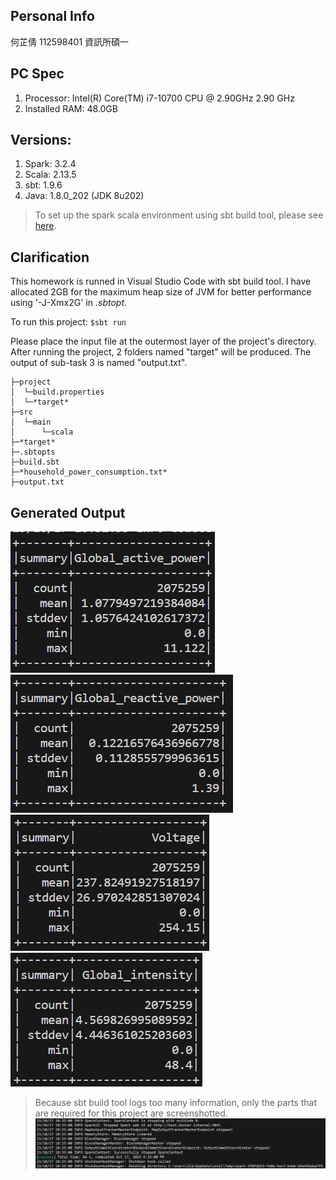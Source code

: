 ## Personal Info
何芷倩 112598401 資訊所碩一

## PC Spec
1) Processor: Intel(R) Core(TM) i7-10700 CPU @ 2.90GHz   2.90 GHz
2) Installed RAM: 48.0GB

## Versions:
1) Spark: 3.2.4
2) Scala: 2.13.5
3) sbt: 1.9.6
4) Java: 1.8.0_202 (JDK 8u202)
> To set up the spark scala environment using sbt build tool, please see [here](https://dboyliao.medium.com/spark-%E9%96%8B%E7%99%BC-vscode-%E8%88%87-sbt-a9a453d85d51).

## Clarification
This homework is runned in Visual Studio Code with sbt build tool. I have allocated 2GB for the maximum heap size of JVM for better performance using '-J-Xmx2G' in *.sbtopt*.

To run this project:
`$sbt run`

Please place the input file at the outermost layer of the project's directory.
After running the project, 2 folders named "target" will be produced.
The output of sub-task 3 is named "output.txt".
```
├─project
│  └─build.properties
│  └─*target*
├─src
│  └─main
│      └─scala
├─*target*
├─.sbtopts
├─build.sbt
├─*household_power_consumption.txt*
├─output.txt
```

## Generated Output
![Alt text](image.png)
![Alt text](image-1.png)
![Alt text](image-2.png)
![Alt text](image-3.png)

> Because sbt build tool logs too many information, only the parts that are required for this project are screenshotted.
![Alt text](image-4.png)
